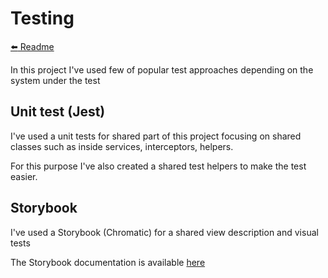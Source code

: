 # Testing

[:arrow_left: Readme](../README.md#more-details)

In this project I've used few of popular test approaches depending on the system under the test

## Unit test (Jest)

I've used a unit tests for shared part of this project focusing on shared classes such as inside services, interceptors, helpers.

For this purpose I've also created a shared test helpers to make the test easier.

## Storybook

I've used a Storybook (Chromatic) for a shared view description and visual tests

The Storybook documentation is available [here](https://development--60ed26c8451cdd003bd881db.chromatic.com)
